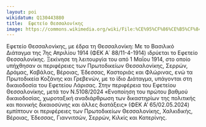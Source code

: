 ```yaml
---
layout: poi
wikidatum: Q130443880
title:  Εφετείο Θεσσαλονίκης
image: https://commons.wikimedia.org/wiki/File:%CE%95%CF%86%CE%B5%CF%84%CE%B5%CE%AF%CE%BF_%CE%98%CE%B5%CF%83%CF%83%CE%B1%CE%BB%CE%BF%CE%BD%CE%AF%CE%BA%CE%B7%CF%82.jpg
---
```


 Εφετείο Θεσσαλονίκης, με έδρα τη Θεσσαλονίκη: Με το Βασιλικό Διάταγμα της 7ης Απριλίου 1914 (ΦΕΚ Α΄ 88/11-4-1914) ιδρύεται το Εφετείο Θεσσαλονίκης. Ξεκίνησε τη λειτουργία του από 1 Μαΐου 1914, στο οποίο υπήχθησαν οι περιφέρειες των Πρωτοδικείων Θεσσαλονίκης, Σερρών, Δράμας, Καβάλας, Βέροιας, Έδεσσας, Καστοριάς και Φλώρινας, ενώ τα Πρωτοδικεία Κοζάνης και Γρεβενών, με το ίδιο Διάταγμα, υπάγονται στη δικαιοδοσία του Εφετείου Λάρισας. Στην περιφέρεια του Εφετείου Θεσσαλονίκης, μετά τον Ν.5108/2024 «Ενοποίηση του πρώτου βαθμού δικαιοδοσίας, χωροταξική αναδιάρθρωση των δικαστηρίων της πολιτικής και ποινικής δικαιοσύνης και άλλες διατάξεις» (ΦΕΚ Α’ 65/02.05.2024) εμπίπτουν οι περιφέρειες των Πρωτοδικείων Θεσσαλονίκης, Χαλκιδικής, Βέροιας, Έδεσσας, Γιαννιτσών, Σερρών, Κιλκίς και Κατερίνης. 
